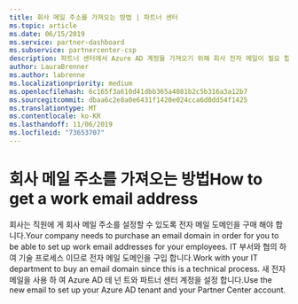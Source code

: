 ```yaml
---
title: 회사 메일 주소를 가져오는 방법 | 파트너 센터
ms.topic: article
ms.date: 06/15/2019
ms.service: partner-dashboard
ms.subservice: partnercenter-csp
description: 파트너 센터에서 Azure AD 계정을 가져오기 위해 회사 전자 메일이 필요 합니다.
author: LauraBrenner
ms.author: labrenne
ms.localizationpriority: medium
ms.openlocfilehash: 6c165f3a610d41dbb365a4081b2c5b316a3a12b7
ms.sourcegitcommit: dbaa6c2e8a0e6431f1420e024cca6d0dd54f1425
ms.translationtype: MT
ms.contentlocale: ko-KR
ms.lasthandoff: 11/06/2019
ms.locfileid: "73653707"
---
```

# <a name="how-to-get-a-work-email-address"></a><span data-ttu-id="44c7c-103">회사 메일 주소를 가져오는 방법</span><span class="sxs-lookup"><span data-stu-id="44c7c-103">How to get a work email address</span></span>

<span data-ttu-id="44c7c-104">회사는 직원에 게 회사 메일 주소를 설정할 수 있도록 전자 메일 도메인을 구매 해야 합니다.</span><span class="sxs-lookup"><span data-stu-id="44c7c-104">Your company needs to purchase an email domain in order for you to be able to set up work email addresses for your employees.</span></span> <span data-ttu-id="44c7c-105">IT 부서와 협의 하 여 기술 프로세스 이므로 전자 메일 도메인을 구입 합니다.</span><span class="sxs-lookup"><span data-stu-id="44c7c-105">Work with your IT department to buy an email domain since this is a technical process.</span></span> <span data-ttu-id="44c7c-106">새 전자 메일을 사용 하 여 Azure AD 테 넌 트와 파트너 센터 계정을 설정 합니다.</span><span class="sxs-lookup"><span data-stu-id="44c7c-106">Use the new email to set up your Azure AD tenant and your Partner Center account.</span></span>
